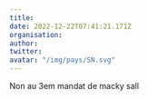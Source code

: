 ```yaml
---
title: 
date: 2022-12-22T07:41:21.171Z
organisation: 
author: 
twitter: 
avatar: "/img/pays/SN.svg"
---
```


Non au 3em mandat de macky sall